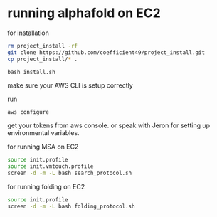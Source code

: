# running alphafold on EC2


for installation
```bash
rm project_install -rf
git clone https://github.com/coefficient49/project_install.git
cp project_install/* .

```
```
bash install.sh
```

make sure your AWS CLI is setup correctly

run
```bash
aws configure
```
get your tokens from aws console. or speak with Jeron for setting up environmental variables.

for running MSA on EC2
```bash
source init.profile
source init.vmtouch.profile
screen -d -m -L bash search_protocol.sh
```

for running folding on EC2
```bash
source init.profile
screen -d -m -L bash folding_protocol.sh
```






